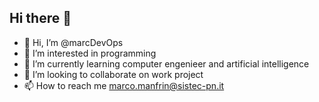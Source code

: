 ## Hi there 👋

- 👋 Hi, I’m @marcDevOps
- 👀 I’m interested in programming
- 🌱 I’m currently learning computer engenieer and artificial intelligence 
- 💞️ I’m looking to collaborate on work project
- 📫 How to reach me marco.manfrin@sistec-pn.it
